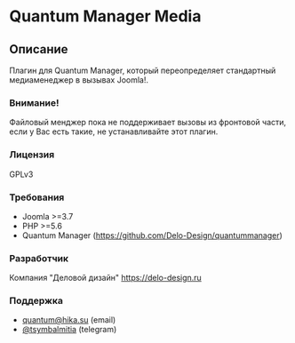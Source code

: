 # Quantum Manager Media

## Описание
Плагин для Quantum Manager, который переопределяет стандартный медиаменеджер в вызывах Joomla!.

### Внимание!
Файловый менджер пока не поддерживает вызовы из фронтовой части, если у Вас есть такие, не устанавливайте этот плагин.

### Лицензия
GPLv3

### Требования
- Joomla >=3.7
- PHP >=5.6
- Quantum Manager (https://github.com/Delo-Design/quantummanager)

### Разработчик
Компания "Деловой дизайн" https://delo-design.ru

### Поддержка
- [quantum@hika.su](mailto:quantum@hika.su) (email)
- [@tsymbalmitia](tg://resolve?domain=tsymbalmitia) (telegram) 
